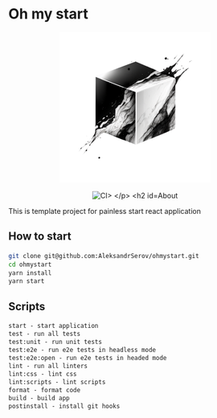 <h1>Oh my start</h1>
<p align="center">
<img src="./logo.png" width="300" alt="Logo">
</p>
<p align="center">
<img src="https://github.com/AleksandrSerov/ohmystart/actions/workflows/ci.yml/badge.svg" alt="CI>
</p>

## About

This is template project for painless start react application

## How to start

```bash
git clone git@github.com:AleksandrSerov/ohmystart.git
cd ohmystart
yarn install
yarn start
```

## Scripts

```
start - start application
test - run all tests
test:unit - run unit tests
test:e2e - run e2e tests in headless mode
test:e2e:open - run e2e tests in headed mode
lint - run all linters
lint:css - lint css
lint:scripts - lint scripts
format - format code
build - build app
postinstall - install git hooks
```
